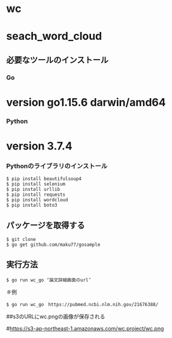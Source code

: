 # wc

# seach_word_cloud



## 必要なツールのインストール

### Go
# version  go1.15.6 darwin/amd64

### Python
# version   3.7.4

### Pythonのライブラリのインストール

```
$ pip install beautifulsoup4
$ pip install selenium
$ pip install urllib
$ pip install requests
$ pip install wordcloud
$ pip install boto3
```



## パッケージを取得する

```
$ git clone 
$ go get github.com/maku77/gosample
```

## 実行方法
```
$ go run wc_go ‘論文詳細画面のurl’
```

＃例
```
$ go run wc_go　https://pubmed.ncbi.nlm.nih.gov/21676388/
```

##s3のURLにwc.pngの画像が保存される

#https://s3-ap-northeast-1.amazonaws.com/wc.project/wc.png
